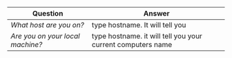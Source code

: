 Question | Answer
--- | ---
*What host are you on?* | type hostname. It will tell you
*Are you on your local machine?* | type hostname. it will tell you your current computers name
